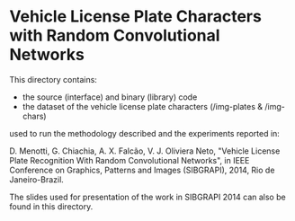 Vehicle License Plate Characters with Random Convolutional Networks
===================================================================

This directory contains:
- the source (interface) and binary (library) code
- the dataset of the vehicle license plate characters (/img-plates & /img-chars)

used to run the methodology described and the experiments reported in:

D. Menotti, G. Chiachia, A. X. Falcão, V. J. Oliviera Neto, "Vehicle License Plate Recognition With Random Convolutional Networks", in IEEE Conference on Graphics, Patterns and Images (SIBGRAPI), 2014, Rio de Janeiro-Brazil.

The slides used for presentation of the work in SIBGRAPI 2014 can also be found in this directory.
